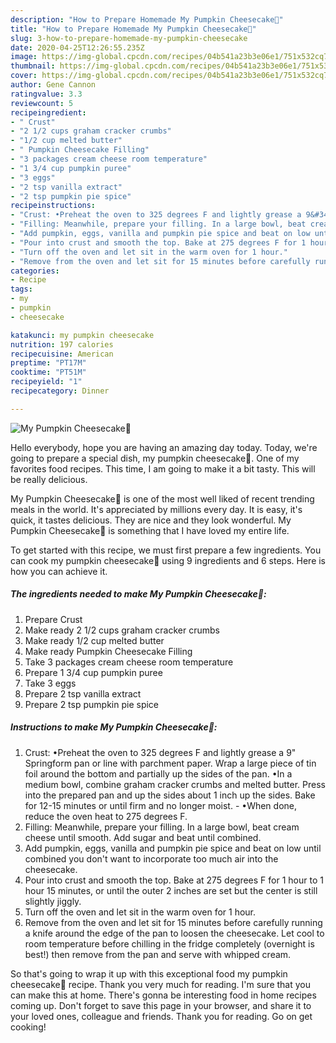 ```yaml
---
description: "How to Prepare Homemade My Pumpkin Cheesecake🎃"
title: "How to Prepare Homemade My Pumpkin Cheesecake🎃"
slug: 3-how-to-prepare-homemade-my-pumpkin-cheesecake
date: 2020-04-25T12:26:55.235Z
image: https://img-global.cpcdn.com/recipes/04b541a23b3e06e1/751x532cq70/my-pumpkin-cheesecake🎃-recipe-main-photo.jpg
thumbnail: https://img-global.cpcdn.com/recipes/04b541a23b3e06e1/751x532cq70/my-pumpkin-cheesecake🎃-recipe-main-photo.jpg
cover: https://img-global.cpcdn.com/recipes/04b541a23b3e06e1/751x532cq70/my-pumpkin-cheesecake🎃-recipe-main-photo.jpg
author: Gene Cannon
ratingvalue: 3.3
reviewcount: 5
recipeingredient:
- " Crust"
- "2 1/2 cups graham cracker crumbs"
- "1/2 cup melted butter"
- " Pumpkin Cheesecake Filling"
- "3 packages cream cheese room temperature"
- "1 3/4 cup pumpkin puree"
- "3 eggs"
- "2 tsp vanilla extract"
- "2 tsp pumpkin pie spice"
recipeinstructions:
- "Crust: •Preheat the oven to 325 degrees F and lightly grease a 9&#34; Springform pan or line with parchment paper. Wrap a large piece of tin foil around the bottom and partially up the sides of the pan. •In a medium bowl, combine graham cracker crumbs and melted butter. Press into the prepared pan and up the sides about 1 inch up the sides. Bake for 12-15 minutes or until firm and no longer moist. •When done, reduce the oven heat to 275 degrees F."
- "Filling: Meanwhile, prepare your filling. In a large bowl, beat cream cheese until smooth. Add sugar and beat until combined."
- "Add pumpkin, eggs, vanilla and pumpkin pie spice and beat on low until combined you don&#39;t want to incorporate too much air into the cheesecake."
- "Pour into crust and smooth the top. Bake at 275 degrees F for 1 hour to 1 hour 15 minutes, or until the outer 2 inches are set but the center is still slightly jiggly."
- "Turn off the oven and let sit in the warm oven for 1 hour."
- "Remove from the oven and let sit for 15 minutes before carefully running a knife around the edge of the pan to loosen the cheesecake. Let cool to room temperature before chilling in the fridge completely (overnight is best!) then remove from the pan and serve with whipped cream."
categories:
- Recipe
tags:
- my
- pumpkin
- cheesecake

katakunci: my pumpkin cheesecake 
nutrition: 197 calories
recipecuisine: American
preptime: "PT17M"
cooktime: "PT51M"
recipeyield: "1"
recipecategory: Dinner

---
```



![My Pumpkin Cheesecake🎃](https://img-global.cpcdn.com/recipes/04b541a23b3e06e1/751x532cq70/my-pumpkin-cheesecake🎃-recipe-main-photo.jpg)

Hello everybody, hope you are having an amazing day today. Today, we're going to prepare a special dish, my pumpkin cheesecake🎃. One of my favorites food recipes. This time, I am going to make it a bit tasty. This will be really delicious.

My Pumpkin Cheesecake🎃 is one of the most well liked of recent trending meals in the world. It's appreciated by millions every day. It is easy, it's quick, it tastes delicious. They are nice and they look wonderful. My Pumpkin Cheesecake🎃 is something that I have loved my entire life.




To get started with this recipe, we must first prepare a few ingredients. You can cook my pumpkin cheesecake🎃 using 9 ingredients and 6 steps. Here is how you can achieve it.

##### The ingredients needed to make My Pumpkin Cheesecake🎃:

1. Prepare  Crust
1. Make ready 2 1/2 cups graham cracker crumbs
1. Make ready 1/2 cup melted butter
1. Make ready  Pumpkin Cheesecake Filling
1. Take 3 packages cream cheese room temperature
1. Prepare 1 3/4 cup pumpkin puree
1. Take 3 eggs
1. Prepare 2 tsp vanilla extract
1. Prepare 2 tsp pumpkin pie spice




##### Instructions to make My Pumpkin Cheesecake🎃:

1. Crust: •Preheat the oven to 325 degrees F and lightly grease a 9&#34; Springform pan or line with parchment paper. Wrap a large piece of tin foil around the bottom and partially up the sides of the pan. •In a medium bowl, combine graham cracker crumbs and melted butter. Press into the prepared pan and up the sides about 1 inch up the sides. Bake for 12-15 minutes or until firm and no longer moist. - •When done, reduce the oven heat to 275 degrees F.
1. Filling: Meanwhile, prepare your filling. In a large bowl, beat cream cheese until smooth. Add sugar and beat until combined.
1. Add pumpkin, eggs, vanilla and pumpkin pie spice and beat on low until combined you don&#39;t want to incorporate too much air into the cheesecake.
1. Pour into crust and smooth the top. Bake at 275 degrees F for 1 hour to 1 hour 15 minutes, or until the outer 2 inches are set but the center is still slightly jiggly.
1. Turn off the oven and let sit in the warm oven for 1 hour.
1. Remove from the oven and let sit for 15 minutes before carefully running a knife around the edge of the pan to loosen the cheesecake. Let cool to room temperature before chilling in the fridge completely (overnight is best!) then remove from the pan and serve with whipped cream.




So that's going to wrap it up with this exceptional food my pumpkin cheesecake🎃 recipe. Thank you very much for reading. I'm sure that you can make this at home. There's gonna be interesting food in home recipes coming up. Don't forget to save this page in your browser, and share it to your loved ones, colleague and friends. Thank you for reading. Go on get cooking!
